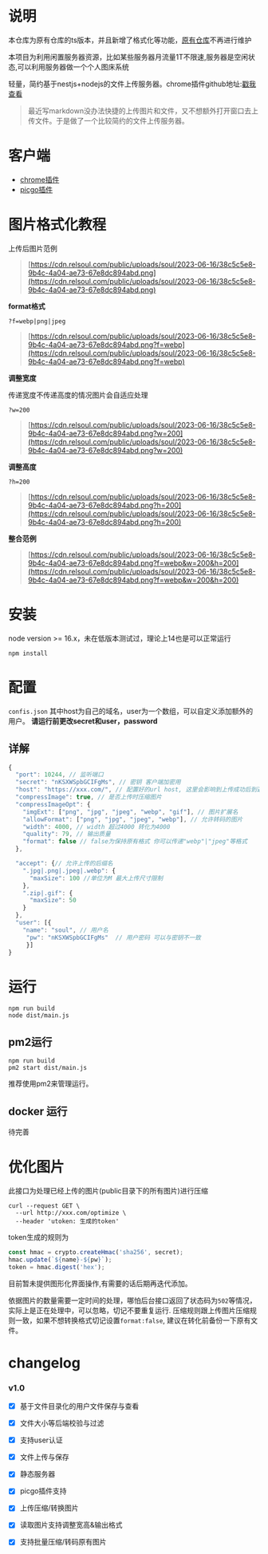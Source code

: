 # 说明

本仓库为原有仓库的ts版本，并且新增了格式化等功能，[原有仓库](https://github.com/Relsoul/minify-upload)不再进行维护

本项目为利用闲置服务器资源，比如某些服务器月流量1T不限速,服务器是空闲状态,可以利用服务器做一个个人图床系统

轻量，简约基于nestjs+nodejs的文件上传服务器。chrome插件github地址:[戳我查看](https://github.com/Relsoul/minify-upload-chrome-extension)
>最近写markdown没办法快捷的上传图片和文件，又不想额外打开窗口去上传文件。于是做了一个比较简约的文件上传服务器。

# 客户端
- [chrome插件](https://github.com/Relsoul/minify-upload-chrome-extension)
- [picgo插件](https://github.com/Relsoul/minify-picgo-host)

# 图片格式化教程
上传后图片范例 
> [https://cdn.relsoul.com/public/uploads/soul/2023-06-16/38c5c5e8-9b4c-4a04-ae73-67e8dc894abd.png](https://cdn.relsoul.com/public/uploads/soul/2023-06-16/38c5c5e8-9b4c-4a04-ae73-67e8dc894abd.png)

**format格式**

`?f=webp|png|jpeg`
>[https://cdn.relsoul.com/public/uploads/soul/2023-06-16/38c5c5e8-9b4c-4a04-ae73-67e8dc894abd.png?f=webp](https://cdn.relsoul.com/public/uploads/soul/2023-06-16/38c5c5e8-9b4c-4a04-ae73-67e8dc894abd.png?f=webp)

**调整宽度**

传递宽度不传递高度的情况图片会自适应处理

`?w=200`

> [https://cdn.relsoul.com/public/uploads/soul/2023-06-16/38c5c5e8-9b4c-4a04-ae73-67e8dc894abd.png?w=200](https://cdn.relsoul.com/public/uploads/soul/2023-06-16/38c5c5e8-9b4c-4a04-ae73-67e8dc894abd.png?w=200)


**调整高度**

`?h=200`
>[https://cdn.relsoul.com/public/uploads/soul/2023-06-16/38c5c5e8-9b4c-4a04-ae73-67e8dc894abd.png?h=200](https://cdn.relsoul.com/public/uploads/soul/2023-06-16/38c5c5e8-9b4c-4a04-ae73-67e8dc894abd.png?h=200)


**整合范例**

>[https://cdn.relsoul.com/public/uploads/soul/2023-06-16/38c5c5e8-9b4c-4a04-ae73-67e8dc894abd.png?f=webp&w=200&h=200](https://cdn.relsoul.com/public/uploads/soul/2023-06-16/38c5c5e8-9b4c-4a04-ae73-67e8dc894abd.png?f=webp&w=200&h=200)


# 安装

node version >= 16.x，未在低版本测试过，理论上14也是可以正常运行

```
npm install
```

# 配置
`confis.json`
其中host为自己的域名，user为一个数组，可以自定义添加额外的用户。
**请运行前更改secret和user，password**

## 详解
```js
{
  "port": 10244, // 监听端口 
  "secret": "nKSXWSpbGCIFgMs", // 密钥 客户端加密用
  "host": "https://xxx.com/", // 配置好的url host, 这里会影响到上传成功后到返回host 必须以/结尾
  "compressImage": true, // 是否上传时压缩图片
  "compressImageOpt": {
    "imgExt": ["png", "jpg", "jpeg", "webp", "gif"], // 图片扩展名
    "allowFormat": ["png", "jpg", "jpeg", "webp"], // 允许转码的图片
    "width": 4000, // width 超过4000 转化为4000
    "quality": 79, // 输出质量
    "format": false // false为保持原有格式 你可以传递"webp"|"jpeg"等格式
  },

  "accept": {// 允许上传的后缀名
    ".jpg|.png|.jpeg|.webp": {
      "maxSize": 100 //单位为M 最大上传尺寸限制
    },
    ".zip|.gif": {
      "maxSize": 50
    }
  },
  "user": [{ 
    "name": "soul", // 用户名
     "pw": "nKSXWSpbGCIFgMs"  // 用户密码 可以与密钥不一致
     }]
}
```

# 运行
```shell
npm run build
node dist/main.js
```

## pm2运行
```shell
npm run build
pm2 start dist/main.js
```
推荐使用pm2来管理运行。

## docker 运行
待完善



# 优化图片
此接口为处理已经上传的图片(public目录下的所有图片)进行压缩
```
curl --request GET \
  --url http://xxx.com/optimize \
  --header 'utoken: 生成的token'
```
token生成的规则为
```js
const hmac = crypto.createHmac('sha256', secret);
hmac.update(`${name}-${pw}`);
token = hmac.digest('hex');
```
目前暂未提供图形化界面操作,有需要的话后期再迭代添加。

依据图片的数量需要一定时间的处理，哪怕后台接口返回了状态码为`502`等情况，实际上是正在处理中，可以忽略，切记不要重复运行.
压缩规则跟上传图片压缩规则一致，如果不想转换格式切记设置`format:false`, 建议在转化前备份一下原有文件。

# changelog

### v1.0

- [x] 基于文件目录化的用户文件保存与查看
- [x] 文件大小等后端校验与过滤
- [x] 支持user认证
- [x] 文件上传与保存
- [x] 静态服务器
- [x] picgo插件支持
- [x] 上传压缩/转换图片
- [x] 读取图片支持调整宽高&输出格式
- [x] 支持批量压缩/转码原有图片

